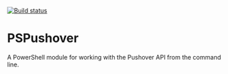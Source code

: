 [![Build status](https://ci.appveyor.com/api/projects/status/pjvxerp8fodakbo7/branch/master?svg=true)](https://ci.appveyor.com/project/ngetchell/pspushover/branch/master)

# PSPushover
A PowerShell module for working with the Pushover API from the command line.
